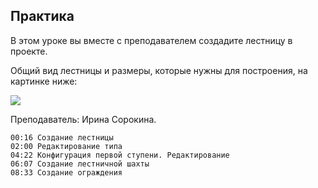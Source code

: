 ## Практика

В этом уроке вы вместе с преподавателем создадите лестницу в проекте.

Общий вид лестницы и размеры, которые нужны для построения, на картинке ниже:

![](/img/RVS_18/1670078464_block-2-praktika-stairs-1.jpg)

Преподаватель: Ирина Сорокина.

[](https://player.softculture.cc/embed/online/RVT/RVT_42.17.02_L4-13_Practice_Stair)

``` chapters
00:16 Создание лестницы
02:00 Редактирование типа
04:22 Конфигурация первой ступени. Редактирование
06:07 Создание лестничной шахты
08:33 Создание ограждения
```
